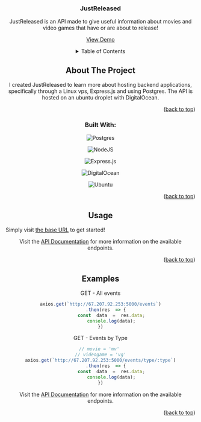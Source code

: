 

<div align="center">

<h3 align="center">JustReleased</h3>

<p align="center">

JustReleased is an API made to give useful information about movies and video games that have or are about to release!

<a href="https://github.com/github_username/repo_name">View Demo</a>


<!-- TABLE OF CONTENTS -->

<details>

<summary>Table of Contents</summary>

<ol>

<li>

<a href="#about-the-project">About The Project</a>

<ul>

<li><a href="#built-with">Built With</a></li>

</ul>

</li>

<li>

<a href="#getting-started">Getting Started</a>

<ul>

<li><a href="#prerequisites">Prerequisites</a></li>

<li><a href="#installation">Installation</a></li>

</ul>

</li>

<li><a href="#usage">Usage</a></li>

<li><a href="#roadmap">Roadmap</a></li>

<li><a href="#contributing">Contributing</a></li>

<li><a href="#license">License</a></li>

<li><a href="#contact">Contact</a></li>

<li><a href="#acknowledgments">Acknowledgments</a></li>

</ol>

</details>

<!-- ABOUT THE PROJECT -->

##  About The Project

I created JustReleased to learn more about hosting backend applications, specifically through a Linux vps, Express.js and using Postgres. The API is hosted on an ubuntu droplet with DigitalOcean.

<p align="right">(<a href="#readme-top">back to top</a>)</p>

###  Built With:

![Postgres](https://img.shields.io/badge/postgres-%23316192.svg?style=for-the-badge&logo=postgresql&logoColor=white)

![NodeJS](https://img.shields.io/badge/node.js-6DA55F?style=for-the-badge&logo=node.js&logoColor=white)

![Express.js](https://img.shields.io/badge/express.js-%23404d59.svg?style=for-the-badge&logo=express&logoColor=%2361DAFB)

![DigitalOcean](https://img.shields.io/badge/DigitalOcean-%230167ff.svg?style=for-the-badge&logo=digitalOcean&logoColor=white)

![Ubuntu](https://img.shields.io/badge/Ubuntu-E95420?style=for-the-badge&logo=ubuntu&logoColor=white)
<p align="right">(<a href="#readme-top">back to top</a>)</p>


##  Usage

<p align="left">Simply visit <a href=http://67.207.92.253:5000/>the base URL</a> to get started!</p>

Visit the [API Documentation](https://example.com) for more information on the available endpoints.


<p align="right">(<a href="#readme-top">back to top</a>)</p>

##  Examples

GET - All events
```javascript
axios.get(`http://67.207.92.253:5000/events`)
	.then(res  => {
		const  data  =  res.data;
		console.log(data);
})
```
GET - Events by Type
```javascript
// movie = 'mv' 
// videogame = 'vg'
axios.get(`http://67.207.92.253:5000/events/type/:type`)
	.then(res  => {
		const  data  =  res.data;
		console.log(data);
})
```

Visit the [API Documentation](https://example.com) for more information on the available endpoints.

<p align="right">(<a href="#readme-top">back to top</a>)</p>
